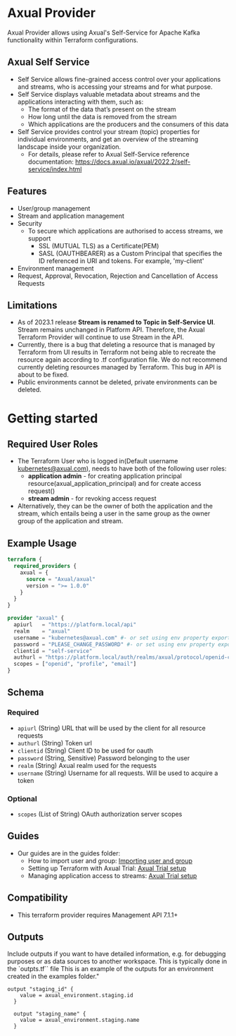 # Axual Provider

Axual Provider allows using Axual's Self-Service for Apache Kafka functionality within Terraform configurations.

## Axual Self Service
- Self Service allows fine-grained access control over your applications and streams, who is accessing your streams and for what purpose.
- Self Service displays valuable metadata about streams and the applications interacting with them, such as:
	- The format of the data that’s present on the stream
	- How long until the data is removed from the stream
	- Which applications are the producers and the consumers of this data
- Self Service provides control your stream (topic) properties for individual environments, and get an overview of the streaming landscape inside your organization.
	- For details, please refer to Axual Self-Service reference documentation: https://docs.axual.io/axual/2022.2/self-service/index.html

## Features

- User/group management
- Stream and application management
- Security
	- To secure which applications are authorised to access streams, we support
		- SSL (MUTUAL TLS) as a Certificate(PEM)
		- SASL (OAUTHBEARER) as a Custom Principal that specifies the ID referenced in URI and tokens. For example, 'my-client'
- Environment management
- Request, Approval, Revocation, Rejection and Cancellation of Access Requests
## Limitations
- As of 2023.1 release **Stream is renamed to Topic in Self-Service UI**. Stream remains unchanged in Platform API. Therefore, the Axual Terraform Provider will continue to use Stream in the API.
- Currently, there is a bug that deleting a resource that is managed by Terraform from UI results in Terraform not being able to recreate the resource again according to .tf configuration file. We do not recommend currently deleting resources managed by Terraform. This bug in API is about to be fixed.
- Public environments cannot be deleted, private environments can be deleted.

# Getting started
## Required User Roles
- The Terraform User who is logged in(Default username kubernetes@axual.com), needs to have both of the following user roles:
  - **application admin** - for creating application principal resource(axual_application_principal) and for create access request()
  - **stream admin** - for revoking access request
- Alternatively, they can be the owner of both the application and the stream, which entails being a user in the same group as the owner group of the application and stream.
## Example Usage

```terraform
terraform {
  required_providers {
    axual = {
      source = "Axual/axual"
      version = ">= 1.0.0"
    }
  }
}

provider "axual" {
  apiurl   = "https://platform.local/api"
  realm    = "axual"
  username = "kubernetes@axual.com" #- or set using env property export AXUAL_AUTH_USERNAME=
  password = "PLEASE_CHANGE_PASSWORD" #- or set using env property export AXUAL_AUTH_PASSWORD=
  clientid = "self-service"
  authurl = "https://platform.local/auth/realms/axual/protocol/openid-connect/token"
  scopes = ["openid", "profile", "email"]
}
```


<!-- schema generated by tfplugindocs -->
## Schema

### Required

- `apiurl` (String) URL that will be used by the client for all resource requests
- `authurl` (String) Token url
- `clientid` (String) Client ID to be used for oauth
- `password` (String, Sensitive) Password belonging to the user
- `realm` (String) Axual realm used for the requests
- `username` (String) Username for all requests. Will be used to acquire a token

### Optional
- `scopes` (List of String) OAuth authorization server scopes

## Guides

- Our guides are in the guides folder:
	- How to import user and group: [Importing user and group](guides/importing-user-and-groups.md)
	- Setting up Terraform with Axual Trial: [Axual Trial setup](guides/axual-trial-setup.md)
	- Managing application access to streams: [Axual Trial setup](guides/manage-application-access-to-streams.md)


## Compatibility
 - This terraform provider requires Management API 7.1.1+

## Outputs
Include outputs if you want to have detailed information, e.g. for debugging purposes or as data sources to another workspace.
This is typically done in the `outpts.tf`` file
This is an example of the outputs for an environment created in the examples folder."

```
output "staging_id" {
	value = axual_environment.staging.id
  }
  
  output "staging_name" {
	value = axual_environment.staging.name
  }
```